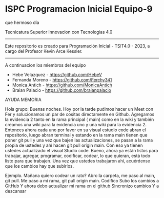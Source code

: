 # ISPC Programacion Inicial Equipo-9
que hermoso día


Tecnicatura Superior Innovacion con Tecnologias 4.0


***************************************************************************************************************
Este repositorio es creado para Programación Inicial - TSIT4.0 - 2023, a cargo del Profesor Kevin Arce Kessler.
***************************************************************************************************************

A continuacion los miembros del equipo 

* Hebe Velazquez  - https://github.com/HebeV
* Fernanda Moreno - https://github.com/Ferchy341
* Monica Antich   - https://github.com/MonicaAntich
* Braian Palacio  - https://github.com/braianpalacio


AYUDA MEMORIA

 Hola grupo: Buenas noches. 
Hoy por la tarde pudimos hacer un Meet con Fer y solucionamos un par de cositas directamente en Github. Agregamos la evidencia 2 tanto en la rama principal ( main) como en la wiki y también creamos una wiki para la evidencia uno y una wiki para la evidencia 2.  Entonces ahora cada uno por favor en su visual estudio code abran el repositorio, luego abran terminal y estando en la rama main tienen que poner git pull y una vez que bajen las actualizaciones, se pasan a la rama propia de ustedes y ahí hacen git pull origin main. Con eso ya tienen ustedes actualizado el visual Studio code.
Bueno, ahora ya están listos para trabajar, agregar, programar, codificar, codear, lo que quieran, está todo listo para que trabajen. Una vez que ustedes trabajaron ahí, acuérdense que los cambios hay que subirlos.




Ejemplo. Mañana quiero codear un rato? 
Abro la carpeta, me paso al main, git pull. 
Me paso a mi rama, git pull origin main.
Codifico
Subo los cambios a GitHub
Y ahora debo actualizar mi rama en el github
Sincronizo cambios
Y a descansar

